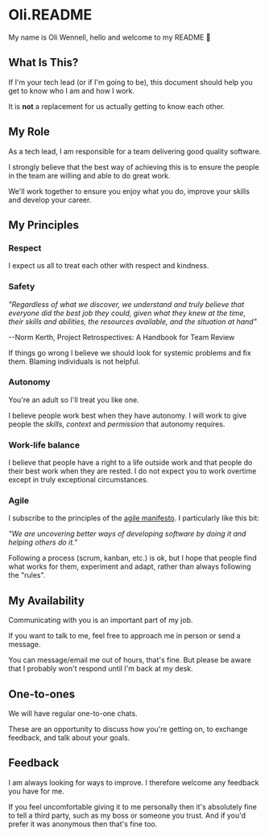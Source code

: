 # Oli.README

My name is Oli Wennell, hello and welcome to my README :wave:  

## What Is This?

If I'm your tech lead (or if I'm going to be), this document should help you get to know who I am and how I work.

It is **not** a replacement for us actually getting to know each other.

## My Role

As a tech lead, I am responsible for a team delivering good quality software.

I strongly believe that the best way of achieving this is to ensure the people in the team are willing and able to do great work.

We'll work together to ensure you enjoy what you do, improve your skills and develop your career.

## My Principles

### Respect
I expect us all to treat each other with respect and kindness.

### Safety

*"Regardless of what we discover, we understand and truly believe that everyone did the best job they could, given what they knew at the time, their skills and abilities, the resources available, and the situation at hand"*

--Norm Kerth, Project Retrospectives: A Handbook for Team Review

If things go wrong I believe we should look for systemic problems and fix them. Blaming individuals is not helpful.

### Autonomy  

You're an adult so I'll treat you like one.  

I believe people work best when they have autonomy. I will work to give people the *skills*, *context* and *permission* that autonomy requires. 

### Work-life balance  

I believe that people have a right to a life outside work and that people do their best work when they are rested. I do not expect you to work overtime except in truly exceptional circumstances.

### Agile

I subscribe to the principles of the [agile manifesto](http://agilemanifesto.org/). I particularly like this bit:  

*"We are uncovering better ways of developing
software by doing it and helping others do it."*

Following a process (scrum, kanban, etc.) is ok, but I hope that people  find what works for them, experiment and adapt, rather than always following the "rules".

## My Availability

Communicating with you is an important part of my job.

If you want to talk to me, feel free to approach me in person or send a message.
  
You can message/email me out of hours, that's fine. But please be aware that I probably won't respond until I'm back at my desk.

## One-to-ones

We will have regular one-to-one chats.  

These are an opportunity to discuss how you're getting on, to exchange feedback, and talk about your goals.

## Feedback

I am always looking for ways to improve. I therefore welcome any feedback you have for me.

If you feel uncomfortable giving it to me personally then it's absolutely fine to tell a third party, such as my boss or someone you trust. And if you'd prefer it was anonymous then that's fine too.
